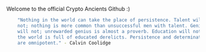 Welcome to the official Crypto Ancients Github :) 

 


```bash
    "Nothing in the world can take the place of persistence. Talent will
    not; nothing is more common than unsuccessful men with talent. Genius
    will not; unrewarded genius is almost a proverb. Education will not;
    the world is full of educated derelicts. Persistence and determination
    are omnipotent." - Calvin Coolidge
```

